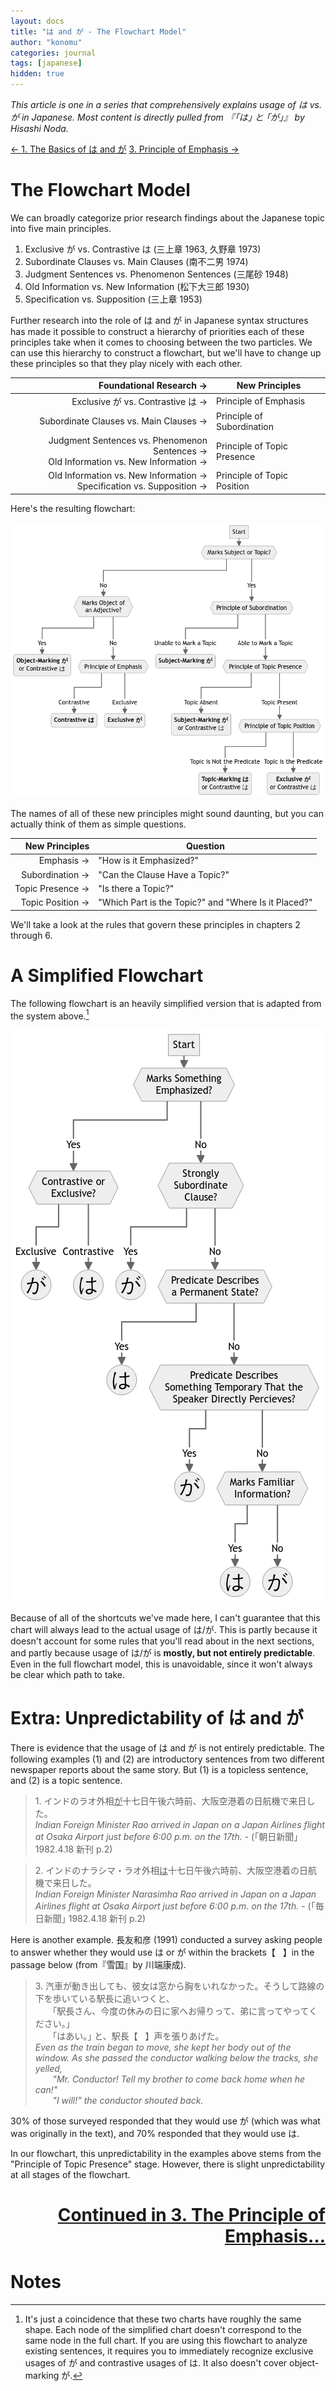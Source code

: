 ```yaml
---
layout: docs
title: "は and が - The Flowchart Model"
author: "konomu"
categories: journal
tags: [japanese]
hidden: true
---
```


*This article is one in a series that comprehensively explains usage of は vs. が in Japanese. Most content is directly pulled from 『｢は｣ と ｢が｣』 by Hisashi Noda.*

<div class="arrow-container">
        <a href="wa-ga-basics.html" class="nav-arrow">← 1. The Basics of は and が</a>
        <a href="wa-ga-emphasis.html" class="nav-arrow">3. Principle of Emphasis →</a>
</div>

# The Flowchart Model

We can broadly categorize prior research findings about the Japanese topic into five main principles. 

1. Exclusive が vs. Contrastive は (三上章 1963, 久野章 1973)
2. Subordinate Clauses vs. Main Clauses (南不二男 1974)
3. Judgment Sentences vs. Phenomenon Sentences (三尾砂 1948)
4. Old Information vs. New Information (松下大三郎 1930) 
5. Specification vs. Supposition (三上章 1953)

Further research into the role of は and が in Japanese syntax structures has made it possible to construct a hierarchy of priorities each of these principles take when it comes to choosing between the two particles. We can use this hierarchy to construct a flowchart, but we'll have to change up these principles so that they play nicely with each other.

| Foundational Research →    | New Principles     |
| -------------: | ------------- |
| Exclusive が vs. Contrastive は → | Principle of Emphasis |
| Subordinate Clauses vs. Main Clauses → | Principle of Subordination |
| Judgment Sentences vs. Phenomenon Sentences →<br> Old Information vs. New Information → | Principle of Topic Presence |
| Old Information vs. New Information →<br> Specification vs. Supposition → | Principle of Topic Position |

Here's the resulting flowchart:

![Flowchart](assets/img/flowchart.png)

The names of all of these new principles might sound daunting, but you can actually think of them as simple questions.

| New Principles   | Question     |
| -------------: | ------------- |
| Emphasis → | "How is it Emphasized?" |
| Subordination → | "Can the Clause Have a Topic?" |
| Topic Presence → | "Is there a Topic?" |
| Topic Position → | "Which Part is the Topic?" and "Where Is it Placed?" |

We'll take a look at the rules that govern these principles in chapters 2 through 6.

# <a name="simplified" style="text-decoration: none;">A Simplified Flowchart

The following flowchart is an heavily simplified version that is adapted from the system above.[^1]

[^1]: It's just a coincidence that these two charts have roughly the same shape. Each node of the simplified chart doesn't correspond to the same node in the full chart. If you are using this flowchart to analyze existing sentences, it requires you to immediately recognize exclusive usages of が and contrastive usages of は. It also doesn't cover object-marking が.

![Simplified flowchart](assets/img/simple-flowchart.png)

Because of all of the shortcuts we've made here, I can't guarantee that this chart will always lead to the actual usage of は/が. This is partly because it doesn't account for some rules that you'll read about in the next sections, and partly because usage of は/が is **mostly, but not entirely predictable**. Even in the full flowchart model, this is unavoidable, since it won't always be clear which path to take.

# Extra: Unpredictability of は and が

There is evidence that the usage of は and が is not entirely predictable. The following examples (1) and (2) are introductory sentences from two different newspaper reports about the same story. But (1) is a topicless sentence, and (2) is a topic sentence.

> 1\. インドのラオ外相<u>が</u>十七日午後六時前、大阪空港着の日航機で来日した。<br>*Indian Foreign Minister Rao arrived in Japan on a Japan Airlines flight at Osaka Airport just before 6:00 p.m. on the 17th.* - (｢朝日新聞｣ 1982.4.18 新刊 p.2)

> 2\. インドのナラシマ・ラオ外相<u>は</u>十七日午後六時前、大阪空港着の日航機で来日した。<br>*Indian Foreign Minister Narasimha Rao arrived in Japan on a Japan Airlines flight at Osaka Airport just before 6:00 p.m. on the 17th.* - (｢毎日新聞｣ 1982.4.18 新刊 p.2)

Here is another example. 長友和彦 (1991) conducted a survey asking people to answer whether they would use は or が within the brackets【 &nbsp;&nbsp;】in the passage below (from『雪国』by 川端康成).

>3\. 汽車が動き出しても、彼女は窓から胸をいれなかった。そうして路線の下を歩いている駅長に追いつくと、<br>&nbsp;&nbsp;&nbsp;&nbsp;&nbsp;&nbsp;&nbsp;｢駅長さん、今度の休みの日に家へお帰りって、弟に言ってやってください。｣<br>&nbsp;&nbsp;&nbsp;&nbsp;&nbsp;&nbsp;&nbsp;｢はあい。｣ と、駅長【  &nbsp;&nbsp;】声を張りあげた。<br>*Even as the train began to move, she kept her body out of the window. As she passed the conductor walking below the tracks, she yelled,<br>&nbsp;&nbsp;&nbsp;&nbsp;&nbsp;&nbsp;&nbsp;"Mr. Conductor! Tell my brother to come back home when he can!"<br>&nbsp;&nbsp;&nbsp;&nbsp;&nbsp;&nbsp;&nbsp;"I will!" the conductor shouted back.*

30% of those surveyed responded that they would use が (which was what was originally in the text), and 70% responded that they would use は.

In our flowchart, this unpredictability in the examples above stems from the "Principle of Topic Presence" stage. However, there is slight unpredictability at all stages of the flowchart.

<h1 style="text-align:right;">
  <a href="/wa-ga-emphasis">Continued in 3. The Principle of Emphasis…</a>
</h1>

# Notes